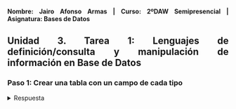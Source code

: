<div align="justify">

#### **Nombre: Jairo Afonso Armas | Curso: 2ºDAW Semipresencial | Asignatura: Bases de Datos** 

## **Unidad 3. Tarea 1: Lenguajes de definición/consulta y manipulación de información en Base de Datos**

### Paso 1: Crear una tabla con un campo de cada tipo

<details>
<summary>Respuesta</summary>
<br>
  <div align="center">
    <img src=Images/Tarea1/Tarea1_Ejercicio1.PNG>
  </div>
</details>

</div>
